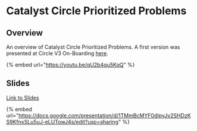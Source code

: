 # Catalyst Circle Prioritized Problems

## Overview&#x20;

An overview of Catalyst Circle Prioritized Problems. A first version was presented at Circle V3 On-Boarding [here](https://youtu.be/qU2b4qu5KqQ?t=2655).&#x20;

{% embed url="https://youtu.be/qU2b4qu5KqQ" %}

## Slides

[Link to Slides](https://docs.google.com/presentation/d/1TMmBcMYF0dIpyJv2SHDzKS9KfnxSLu5uJ-eLUTowJ4s/edit?usp=sharing)

{% embed url="https://docs.google.com/presentation/d/1TMmBcMYF0dIpyJv2SHDzKS9KfnxSLu5uJ-eLUTowJ4s/edit?usp=sharing" %}
